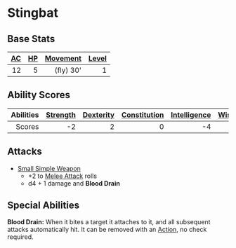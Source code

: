 # Stingbat

## Base Stats

| [AC](../../../Player%20Characters/Derived%20Statistics/Armor%20Class.md) | [HP](../../../Player%20Characters/Derived%20Statistics/Health%20Points.md) | [Movement](../../../Game%20Procedures/Movement.md) | [Level](../../../Player%20Characters/Derived%20Statistics/Level.md) |
| -----------------------------------------------------------------------: | -------------------------------------------------------------------------: | -------------------------------------------------: | ------------------------------------------------------------------: |
|                                                                       12 |                                                                          5 |                                          (fly) 30' |                                                                   1 |

## Ability Scores

| Abilities | [Strength](../../../Player%20Characters/Chosen%20Statistics/Strength.md) | [Dexterity](../../../Player%20Characters/Chosen%20Statistics/Dexterity.md) | [Constitution](../../../Player%20Characters/Chosen%20Statistics/Constitution.md) | [Intelligence](../../../Player%20Characters/Chosen%20Statistics/Intelligence.md) | [Wisdom](../../../Player%20Characters/Chosen%20Statistics/Wisdom.md)<br> | [Charisma](../../../Player%20Characters/Chosen%20Statistics/Charisma.md)<br> |
| --------: | -----------------------------------------------------------------------: | -------------------------------------------------------------------------: | -------------------------------------------------------------------------------: | -------------------------------------------------------------------------------: | -----------------------------------------------------------------------: | ---------------------------------------------------------------------------: |
|    Scores |                                                                       -2 |                                                                          2 |                                                                                0 |                                                                               -4 |                                                                        0 |                                                                           -2 |

## Attacks

- [Small Simple Weapon](../../../Items/Individual%20Item%20Cards/Weapons/Melee%20Weapons/Small%20Simple%20Weapon.md)
	- +2 to [Melee Attack](../../../Game%20Procedures/Melee%20Attack.md) rolls
	- d4 + 1 damage and **Blood Drain**

## Special Abilities

**Blood Drain:** When it bites a target it attaches to it, and all subsequent attacks automatically hit. It can be removed with an [Action](../../../Game%20Procedures/Action.md), no check required.
